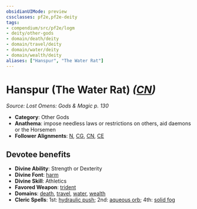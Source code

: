```yaml
---
obsidianUIMode: preview
cssclasses: pf2e,pf2e-deity
tags:
- compendium/src/pf2e/logm
- deity/other-gods
- domain/death/deity
- domain/travel/deity
- domain/water/deity
- domain/wealth/deity
aliases: ["Hanspur", "The Water Rat"]
---
```

# Hanspur (The Water Rat) *([CN](rules/traits/cn-b1.md "Chaotic Neutral Alignment Trait"))*  
*Source: Lost Omens: Gods & Magic p. 130*  

- **Category**: Other Gods
- **Anathema**: impose needless laws or restrictions on others, aid daemons or the Horsemen
- **Follower Alignments**: [N](rules/traits/n-b1.md "Neutral Alignment Trait"), [CG](rules/traits/cg-b1.md "Chaotic Good Alignment Trait"), [CN](rules/traits/cn-b1.md "Chaotic Neutral Alignment Trait"), [CE](rules/traits/ce-b1.md "Chaotic Evil Alignment Trait")

## Devotee benefits

- **Divine Ability**: Strength or Dexterity
- **Divine Font**: [harm](compendium/spells/harm.md)
- **Divine Skill**: Athletics
- **Favored Weapon**: [trident](compendium/equipment/items/trident.md)
- **Domains**: [death](compendium/setting/domains.md#Death), [travel](compendium/setting/domains.md#Travel), [water](compendium/setting/domains.md#Water), [wealth](compendium/setting/domains.md#Wealth)
- **Cleric Spells**: 1st: [hydraulic push](compendium/spells/hydraulic-push.md); 2nd: [aqueous orb](compendium/spells/aqueous-orb-apg.md); 4th: [solid fog](compendium/spells/solid-fog.md)